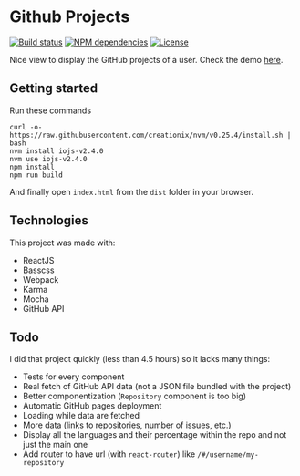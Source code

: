 # Github Projects
[![Build status](https://api.travis-ci.org/yrezgui/github-projects.svg)](https://travis-ci.org/yrezgui/github-projects/)
[![NPM dependencies](https://david-dm.org/yrezgui/github-projects.svg)](https://david-dm.org/yrezgui/github-projects)
[![License](https://img.shields.io/github/license/yrezgui/github-projects.svg)](https://github.com/yrezgui/github-projects/blob/master/LICENSE)

Nice view to display the GitHub projects of a user. Check the demo [here](http://www.yrezgui.com/github-projects/).

## Getting started
Run these commands

```
curl -o- https://raw.githubusercontent.com/creationix/nvm/v0.25.4/install.sh | bash
nvm install iojs-v2.4.0
nvm use iojs-v2.4.0
npm install
npm run build
```

And finally open `index.html` from the `dist` folder in your browser.


## Technologies
This project was made with:

 - ReactJS
 - Basscss
 - Webpack
 - Karma
 - Mocha
 - GitHub API

 
## Todo
I did that project quickly (less than 4.5 hours) so it lacks many things:

- Tests for every component
- Real fetch of GitHub API data (not a JSON file bundled with the project)
- Better componentization (`Repository` component is too big)
- Automatic GitHub pages deployment
- Loading while data are fetched
- More data (links to repositories, number of issues, etc.)
- Display all the languages and their percentage within the repo and not just the main one
- Add router to have url (with `react-router`) like `/#/username/my-repository`